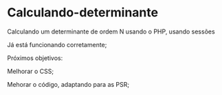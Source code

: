 # Calculando-determinante
 Calculando um determinante de ordem N usando o PHP, usando sessões
 
 Já está funcionando corretamente;
 
 Próximos objetivos:
 
  Melhorar o CSS;
  
  Mehorar o código, adaptando para as PSR;
